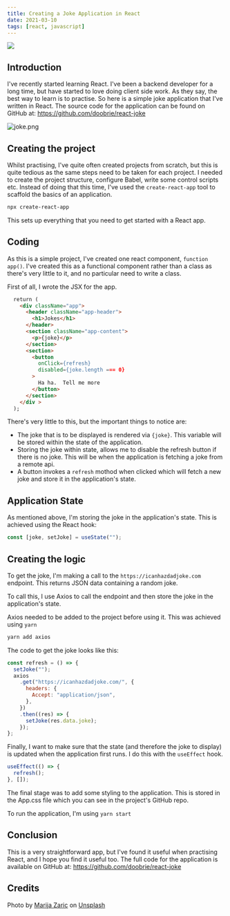 ```yaml
---
title: Creating a Joke Application in React
date: 2021-03-10
tags: [react, javascript]
---
```


![](/images/joke.jpg)

## Introduction

I've recently started learning React. I've been a backend developer for a long time, but have started to love doing client side work. As they say, the best way to learn is to practise. So here is a simple joke application that I've written in React. The source code for the application can be found on GitHub at: https://github.com/doobrie/react-joke

<!-- more -->

![joke.png](https://cdn.hashnode.com/res/hashnode/image/upload/v1615390598743/NbUE58zjP.png)

## Creating the project

Whilst practising, I've quite often created projects from scratch, but this is quite tedious as the same steps need to be taken for each project. I needed to create the project structure, configure Babel, write some control scripts etc. Instead of doing that this time, I've used the `create-react-app` tool to scaffold the basics of an application.

```bash
npx create-react-app
```

This sets up everything that you need to get started with a React app.

## Coding

As this is a simple project, I've created one react component, `function app()`. I've created this as a functional component rather than a class as there's very little to it, and no particular need to write a class.

First of all, I wrote the JSX for the app.

```html
  return (
    <div className="app">
      <header className="app-header">
        <h1>Jokes</h1>
      </header>
      <section className="app-content">
        <p>{joke}</p>
      </section>
      <section>
        <button
          onClick={refresh}
          disabled={joke.length === 0}
        >
          Ha ha.  Tell me more
        </button>
      </section>
    </div >
  );
```

There's very little to this, but the important things to notice are:

- The joke that is to be displayed is rendered via `{joke}`. This variable will be stored within the state of the application.
- Storing the joke within state, allows me to disable the refresh button if there is no joke. This will be when the application is fetching a joke from a remote api.
- A button invokes a `refresh` mothod when clicked which will fetch a new joke and store it in the application's state.

## Application State

As mentioned above, I'm storing the joke in the application's state. This is achieved using the React hook:

```javascript
const [joke, setJoke] = useState("");
```

## Creating the logic

To get the joke, I'm making a call to the `https://icanhazdadjoke.com` endpoint. This returns JSON data containing a random joke.

To call this, I use Axios to call the endpoint and then store the joke in the application's state.

Axios needed to be added to the project before using it. This was achieved using `yarn`

```bash
yarn add axios
```

The code to get the joke looks like this:

```javascript
const refresh = () => {
  setJoke("");
  axios
    .get("https://icanhazdadjoke.com/", {
      headers: {
        Accept: "application/json",
      },
    })
    .then((res) => {
      setJoke(res.data.joke);
    });
};
```

Finally, I want to make sure that the state (and therefore the joke to display) is updated when the application first runs. I do this with the `useEffect` hook.

```javascript
useEffect(() => {
  refresh();
}, []);
```

The final stage was to add some styling to the application. This is stored in the App.css file which you can see in the project's GitHub repo.

To run the application, I'm using `yarn start`

## Conclusion

This is a very straightforward app, but I've found it useful when practising React, and I hope you find it useful too. The full code for the application is available on GitHub at: https://github.com/doobrie/react-joke

## Credits

Photo by <a href="https://unsplash.com/@simplicity?utm_source=unsplash&utm_medium=referral&utm_content=creditCopyText">Marija Zaric</a> on <a href="/s/photos/joke?utm_source=unsplash&utm_medium=referral&utm_content=creditCopyText">Unsplash</a>
